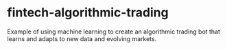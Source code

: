 # fintech-algorithmic-trading
Example of using machine learning to create an algorithmic trading bot that learns and adapts to new data and evolving markets.
